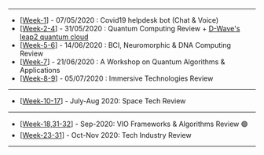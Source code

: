 ------------

- [[Week-1](https://github.com/gopala-kr/Qunatum-Dots/tree/master/01-Covid19)] - 07/05/2020 : Covid19 helpdesk bot (Chat & Voice)
- [[Week-2-4](https://github.com/gopala-kr/Quantum-Dots/tree/master/02-Quantum_Computing_Review)] - 31/05/2020 : Quantum Computing Review + [D-Wave's leap2 quantum cloud](https://www.dwavesys.com/take-leap) 
- [[Week-5-6](https://github.com/gopala-kr/Quantum-Dots/tree/master/05-BCI_Neuromorphic)] - 14/06/2020 : BCI, Neuromorphic & DNA Computing Review
- [[Week-7](https://github.com/gopala-kr/Quantum-Dots/tree/master/07-Quantum-Algorithms-Applications)] - 21/06/2020 : A Workshop on Quantum Algorithms & Applications
- [[Week-8-9](https://github.com/gopala-kr/Quantum-Dots/tree/master/08-Immersive-Computing)] - 05/07/2020 : Immersive Technologies Review

------------------------
- [[Week-10-17](https://github.com/gopala-kr/Quantum-Dots/tree/master/10-Space-2.0)] - July-Aug 2020: Space Tech Review

-------------
- [[Week-18,31-32](https://github.com/gopala-kr/Quantum-Dots/tree/master/15-VIO-Algorithms)] - Sep-2020: VIO Frameworks & Algorithms Review :green_circle:
- [[Week-23-31](https://github.com/gopala-kr/Quantum-Dots/tree/master/23-Future-of-ET)] - Oct-Nov 2020: Tech Industry Review  

------------------------


